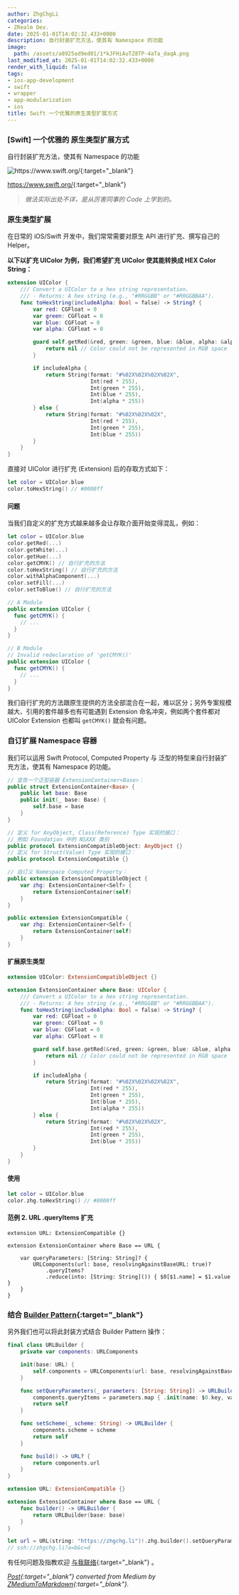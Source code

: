 ```yaml
---
author: ZhgChgLi
categories:
- ZRealm Dev.
date: 2025-01-01T14:02:32.433+0000
description: 自行封装扩充方法，使其有 Namespace 的功能
image:
  path: /assets/a8925ad9ed01/1*kJFHiAuTZ8TP-4aTa_daqA.png
last_modified_at: 2025-01-01T14:02:32.433+0000
render_with_liquid: false
tags:
- ios-app-development
- swift
- wrapper
- app-modularization
- ios
title: Swift 一个优雅的原生类型扩展方式
---
```


### [Swift] 一个优雅的 **原生类型扩展方式**



自行封装扩充方法，使其有 Namespace 的功能



![<https://www.swift.org/>{:target="_blank"}](/assets/a8925ad9ed01/1*kJFHiAuTZ8TP-4aTa_daqA.png)



<https://www.swift.org/>{:target="_blank"}



> *做法实际出处不详，是从厉害同事的 Code 上学到的。*



### 原生类型扩展



在日常的 iOS/Swift 开发中，我们常常需要对原生 API 进行扩充、撰写自己的 Helper。



**以下以扩充 UIColor 为例，我们希望扩充 UIColor 使其能转换成 HEX Color String：**



```swift
extension UIColor {
    /// Convert a UIColor to a hex string representation.
    /// - Returns: A hex string (e.g., "#RRGGBB" or "#RRGGBBAA").
    func toHexString(includeAlpha: Bool = false) -> String? {
        var red: CGFloat = 0
        var green: CGFloat = 0
        var blue: CGFloat = 0
        var alpha: CGFloat = 0

        guard self.getRed(&red, green: &green, blue: &blue, alpha: &alpha) else {
            return nil // Color could not be represented in RGB space
        }

        if includeAlpha {
            return String(format: "#%02X%02X%02X%02X",
                          Int(red * 255),
                          Int(green * 255),
                          Int(blue * 255),
                          Int(alpha * 255))
        } else {
            return String(format: "#%02X%02X%02X",
                          Int(red * 255),
                          Int(green * 255),
                          Int(blue * 255))
        }
    }
}
```



直接对 UIColor 进行扩充 (Extension) 后的存取方式如下：



```swift
let color = UIColor.blue
color.toHexString() // #0000ff
```



#### 问题



当我们自定义的扩充方式越来越多会让存取介面开始变得混乱，例如：



```swift
let color = UIColor.blue
color.getRed(...)
color.getWhite(...)
color.getHue(...)
color.getCMYK() // 自行扩充的方法
color.toHexString() // 自行扩充的方法
color.withAlphaComponent(...)
color.setFill(...)
color.setToBlue() // 自行扩充的方法

// A Module
public extension UIColor {
  func getCMYK() {
    // ...
  }
}

// B Module
// Invalid redeclaration of 'getCMYK()'
public extension UIColor {
  func getCMYK() {
    // ...
  }
}
```



我们自行扩充的方法跟原生提供的方法全部混合在一起，难以区分；另外专案规模越大、引用的套件越多也有可能遇到 Extension 命名冲突，例如两个套件都对 UIColor Extension 也都叫 `getCMYK()` 就会有问题。



### 自订扩展 Namespace 容器



我们可以运用 Swift Protocol, Computed Property 与 泛型的特型来自行封装扩充方法，使其有 Namespace 的功能。



```swift
// 宣告一个泛型容器 ExtensionContainer<Base>：
public struct ExtensionContainer<Base> {
    public let base: Base
    public init(_ base: Base) {
        self.base = base
    }
}

// 定义 for AnyObject, Class(Reference) Type 实现的接口：
// 例如 Foundation 中的 NSXXX 类别
public protocol ExtensionCompatibleObject: AnyObject {}
// 定义 for Struct(Value) Type 实现的接口：
public protocol ExtensionCompatible {}

// 自订义 Namespace Computed Property：
public extension ExtensionCompatibleObject {
    var zhg: ExtensionContainer<Self> {
        return ExtensionContainer(self)
    }
}

public extension ExtensionCompatible {
    var zhg: ExtensionContainer<Self> {
        return ExtensionContainer(self)
    }
}
```



#### 扩展原生类型



```swift
extension UIColor: ExtensionCompatibleObject {}

extension ExtensionContainer where Base: UIColor {
    /// Convert a UIColor to a hex string representation.
    /// - Returns: A hex string (e.g., "#RRGGBB" or "#RRGGBBAA").
    func toHexString(includeAlpha: Bool = false) -> String? {
        var red: CGFloat = 0
        var green: CGFloat = 0
        var blue: CGFloat = 0
        var alpha: CGFloat = 0

        guard self.base.getRed(&red, green: &green, blue: &blue, alpha: &alpha) else {
            return nil // Color could not be represented in RGB space
        }

        if includeAlpha {
            return String(format: "#%02X%02X%02X%02X",
                          Int(red * 255),
                          Int(green * 255),
                          Int(blue * 255),
                          Int(alpha * 255))
        } else {
            return String(format: "#%02X%02X%02X",
                          Int(red * 255),
                          Int(green * 255),
                          Int(blue * 255))
        }
    }
}
```



#### 使用



```swift
let color = UIColor.blue
color.zhg.toHexString() // #0000ff
```



#### 范例 2. URL .queryItems 扩充



```
extension URL: ExtensionCompatible {}

extension ExtensionContainer where Base == URL {
    
    var queryParameters: [String: String]? {
        URLComponents(url: base, resolvingAgainstBaseURL: true)?
            .queryItems?
            .reduce(into: [String: String]()) { $0[$1.name] = $1.value }
    }
}
```



### 结合 [Builder Pattern](https://refactoring.guru/design-patterns/builder){:target="_blank"}



另外我们也可以将此封装方式结合 Builder Pattern 操作：



```swift
final class URLBuilder {
    private var components: URLComponents

    init(base: URL) {
        self.components = URLComponents(url: base, resolvingAgainstBaseURL: true)!
    }

    func setQueryParameters(_ parameters: [String: String]) -> URLBuilder {
        components.queryItems = parameters.map { .init(name: $0.key, value: $0.value) }
        return self
    }

    func setScheme(_ scheme: String) -> URLBuilder {
        components.scheme = scheme
        return self
    }

    func build() -> URL? {
        return components.url
    }
}

extension URL: ExtensionCompatible {}

extension ExtensionContainer where Base == URL {
    func builder() -> URLBuilder {
        return URLBuilder(base: base)
    }
}

let url = URL(string: "https://zhgchg.li")!.zhg.builder().setQueryParameters(["a": "b", "c": "d"]).setScheme("ssh").build()
// ssh://zhgchg.li?a=b&c=d
```



有任何问题及指教欢迎 [与我联络](https://www.zhgchg.li/contact){:target="_blank"} 。



*[Post](https://medium.com/zrealm-ios-dev/swift-%E4%B8%80%E5%80%8B%E5%84%AA%E9%9B%85%E7%9A%84%E5%8E%9F%E7%94%9F%E9%A1%9E%E5%9E%8B%E6%93%B4%E5%B1%95%E6%96%B9%E5%BC%8F-a8925ad9ed01){:target="_blank"} converted from Medium by [ZMediumToMarkdown](https://github.com/ZhgChgLi/ZMediumToMarkdown){:target="_blank"}.*
